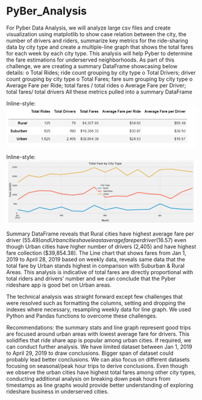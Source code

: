# PyBer_Analysis
For Pyber Data Analysis, we will analyze large csv files and create visualization using matplotlib to show case relation between the city, the number of drivers and riders, summarize key metrics for the ride-sharing data by city type and create a  multiple-line graph that shows the total fares for each week by each city type. This analysis will help Pyber to determine the fare estimations for underserved neighborhoods. As part of this challenge, we are creating a summary DataFrame showcasing below details: 
o	Total Rides; ride count grouping by city type 
o	Total Drivers; driver count grouping by city type 
o	Total Fares; fare sum grouping by city type 
o	Average Fare per Ride; total fares / total rides
o	Average Fare per Driver; total fares/ total drivers
All these metrics pulled into a summary DataFrame

Inline-style: 
![Summary](https://github.com/hemsmalli5/PyBer_Analysis/blob/master/Summay%20DataFrame.PNG)

Inline-style: 
![Line Graph](https://github.com/hemsmalli5/PyBer_Analysis/blob/master/Line_graph.png)

Summary DataFrame reveals that Rural cities have highest average fare per driver ($55.49) and Urban cities have least average fare per driver ($16.57) even though Urban cities have higher number of drivers (2,405) and have highest fare collection ($39,854.38). The Line chart that shows fares from Jan 1, 2019 to April 28, 2019 based on weekly data, reveals same data that the total fare by Urban stands highest in comparison with Suburban & Rural Areas. This analysis is indicative of total fares are directly proportional with total riders and drivers’ number and we can conclude that the Pyber rideshare app is good bet on Urban areas.

The technical analysis was straight forward except few challenges that were resolved such as formatting the columns, setting and dropping the indexes where necessary, resampling weekly data for line graph. We used Python and Pandas functions to overcome these challenges.

Recommendations: the summary stats and line graph represent good trips are focused around urban areas with lowest average fare for drivers. This solidifies that ride share app is popular among urban cities. If required, we can conduct further analysis. We have limited dataset between Jan 1, 2019 to April 29, 2019 to draw conclusions. Bigger span of dataset could probably lead better conclusions. We can also focus on different datasets focusing on seasonal/peak hour trips to derive conclusions. Even though we observe the urban cities have highest total fares among other city types, conducting additional analysis on breaking down peak hours from timestamps as line graphs would provide better understanding of exploring rideshare business in underserved cities.
